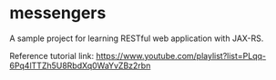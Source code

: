 # messengers

A sample project for learning RESTful web application with JAX-RS.

Reference tutorial link:
https://www.youtube.com/playlist?list=PLqq-6Pq4lTTZh5U8RbdXq0WaYvZBz2rbn
